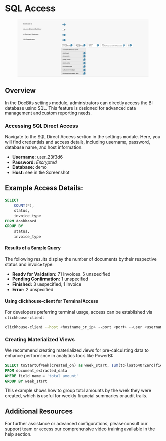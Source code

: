 # SQL Access

<figure><img src="../../.gitbook/assets/Bildschirmfoto 2024-04-12 um 20.57.21.png" alt=""><figcaption></figcaption></figure>

## Overview

In the DocBits settings module, administrators can directly access the BI database using SQL. This feature is designed for advanced data management and custom reporting needs.

### Accessing SQL Direct Access

Navigate to the SQL Direct Access section in the settings module. Here, you will find credentials and access details, including username, password, database name, and host information.

* **Username:** user\_23f3d6
* **Password:** _Encrypted_
* **Database:** demo
* **Host:** see in the Screenshot



## **Example Access Details:**

```sql
SELECT
    COUNT(*),
    status,
    invoice_type
FROM dashboard
GROUP BY
    status,
    invoice_type

```

#### Results of a Sample Query

The following results display the number of documents by their respective status and invoice type:

* **Ready for Validation:** 71 Invoices, 6 unspecified
* **Pending Confirmation:** 1 unspecified
* **Finished:** 3 unspecified, 1 Invoice
* **Error:** 2 unspecified

#### Using clickhouse-client for Terminal Access

For developers preferring terminal usage, access can be established via `clickhouse-client`:



```bash
clickhouse-client --host <hostname_or_ip> --port <port> --user <username> --password <your_password> --database <database_name>

```

### Creating Materialized Views

We recommend creating materialized views for pre-calculating data to enhance performance in analytics tools like PowerBI:



```sql
SELECT toStartOfWeek(created_on) as week_start, sum(toFloat64OrZero(field_value)) as total_sum
FROM document_extracted_data
WHERE field_name = 'total_amount'
GROUP BY week_start

```

This example shows how to group total amounts by the week they were created, which is useful for weekly financial summaries or audit trails.

## Additional Resources

For further assistance or advanced configurations, please consult our support team or access our comprehensive video training available in the help section.


